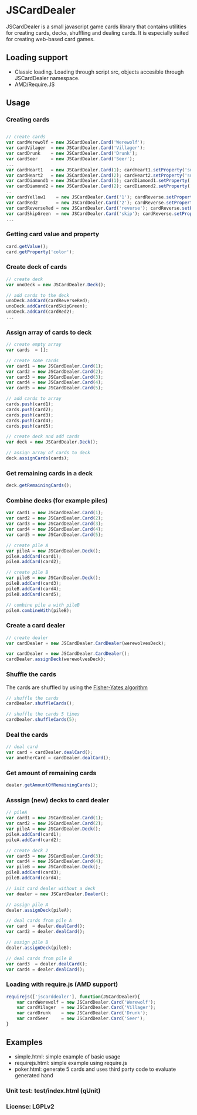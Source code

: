# JSCardDealer

JSCardDealer is a small javascript game cards library that contains utilities for creating cards, decks, shuffling and dealing cards. It is especially suited for creating web-based card games.

## Loading support

* Classic loading. Loading through script src, objects accesible through JSCardDealer namespace.
* AMD/Require.JS

## Usage

### Creating cards

```javascript

// create cards
var cardWerewolf = new JSCardDealer.Card('Werewolf');
var cardVilager  = new JSCardDealer.Card('Villager');
var cardDrunk    = new JSCardDealer.Card('Drunk');
var cardSeer     = new JSCardDealer.Card('Seer');
...
var cardHeart1   = new JSCardDealer.Card(1); cardHeart1.setProperty('suit', '♥');
var cardHeart2   = new JSCardDealer.Card(2); cardHeart2.setProperty('suit', '♥');	 
var cardDiamond1 = new JSCardDealer.Card(1); cardDiamond1.setProperty('suit', '♦');
var cardDiamond2 = new JSCardDealer.Card(2); cardDiamond2.setProperty('suit', '♦');
..
var cardYellow1    = new JSCardDealer.Card('1'); cardReverse.setProperty('color', 'yellow');
var cardRed2       = new JSCardDealer.Card('2'); cardReverse.setProperty('color', 'red');
var cardReverseRed = new JSCardDealer.Card('reverse'); cardReverse.setProperty('color', 'red');
var cardSkipGreen  = new JSCardDealer.Card('skip'); cardReverse.setProperty('color', 'green');
...

```

### Getting card value and property

```javascript
card.getValue();
card.getProperty('color');
``` 



### Create deck of cards

```javascript
// create deck
var unoDeck = new JSCardDealer.Deck();

// add cards to the deck 
unoDeck.addCard(cardReverseRed);
unoDeck.addCard(cardSkipGreen);
unoDeck.addCard(cardRed2);	
...	
```

### Assign array of cards to deck

```javascript
// create empty array
var cards  = [];

// create some cards
var card1 = new JSCardDealer.Card(1);
var card2 = new JSCardDealer.Card(2);
var card3 = new JSCardDealer.Card(3);
var card4 = new JSCardDealer.Card(4);
var card5 = new JSCardDealer.Card(5);

// add cards to array
cards.push(card1);
cards.push(card2);
cards.push(card3);
cards.push(card4);
cards.push(card5);

// create deck and add cards
var deck = new JSCardDealer.Deck();

// assign array of cards to deck
deck.assignCards(cards);
```

### Get remaining cards in a deck

```javascript
deck.getRemainingCards();
```

### Combine decks (for example piles)

```javascript
var card1 = new JSCardDealer.Card(1);
var card2 = new JSCardDealer.Card(2);
var card3 = new JSCardDealer.Card(3);
var card4 = new JSCardDealer.Card(4);
var card5 = new JSCardDealer.Card(5);

// create pile A
var pileA = new JSCardDealer.Deck();
pileA.addCard(card1);
pileA.addCard(card2);

// create pile B
var pileB = new JSCardDealer.Deck();
pileB.addCard(card3);
pileB.addCard(card4);
pileB.addCard(card5);

// combine pile a with pileB
pileA.combineWith(pileB);   
```

### Create a card dealer

```javascript
// create dealer
var cardDealer = new JSCardDealer.CardDealer(werewolvesDeck);

var cardDealer = new JSCardDealer.CardDealer();
cardDealer.assignDeck(werewolvesDeck);
```
### Shuffle the cards

The cards are shuffled by using the [Fisher-Yates algorithm](https://en.wikipedia.org/wiki/Fisher%E2%80%93Yates_shuffle)

```javascript
// shuffle the cards
cardDealer.shuffleCards();

// shuffle the cards 5 times
cardDealer.shuffleCards(5);
```

### Deal the cards

```javascript
// deal card
var card = cardDealer.dealCard();
var anotherCard = cardDealer.dealCard();
``` 

### Get amount of remaining cards

```javascript
dealer.getAmountOfRemainingCards();
```

### Asssign (new) decks to card dealer

```javascript
// pileA
var card1 = new JSCardDealer.Card(1);
var card2 = new JSCardDealer.Card(2);	
var pileA = new JSCardDealer.Deck();
pileA.addCard(card1);
pileA.addCard(card2);

// create deck 2
var card3 = new JSCardDealer.Card(3);
var card4 = new JSCardDealer.Card(4);	
var pileB = new JSCardDealer.Deck();
pileB.addCard(card3);
pileB.addCard(card4);	

// init card dealer without a deck
var dealer = new JSCardDealer.Dealer();

// assign pile A
dealer.assignDeck(pileA);

// deal cards from pile A
var card  = dealer.dealCard();
var card2 = dealer.dealCard();

// assign pile B
dealer.assignDeck(pileB);

// deal cards from pile B
var card3  = dealer.dealCard();
var card4 = dealer.dealCard();
```

### Loading with require.js (AMD support)

```javascript
requirejs(['jscarddealer'], function(JSCardDealer){
	var cardWerewolf = new JSCardDealer.Card('Werewolf');
	var cardVilager  = new JSCardDealer.Card('Villager');
	var cardDrunk    = new JSCardDealer.Card('Drunk');
	var cardSeer     = new JSCardDealer.Card('Seer');
}
```

## Examples

* simple.html: simple example of basic usage
* requirejs.html: simple example using require.js
* poker.html: generate 5 cards and uses third party code to evaluate generated hand

### Unit test: test/index.html (qUnit)

### License: LGPLv2